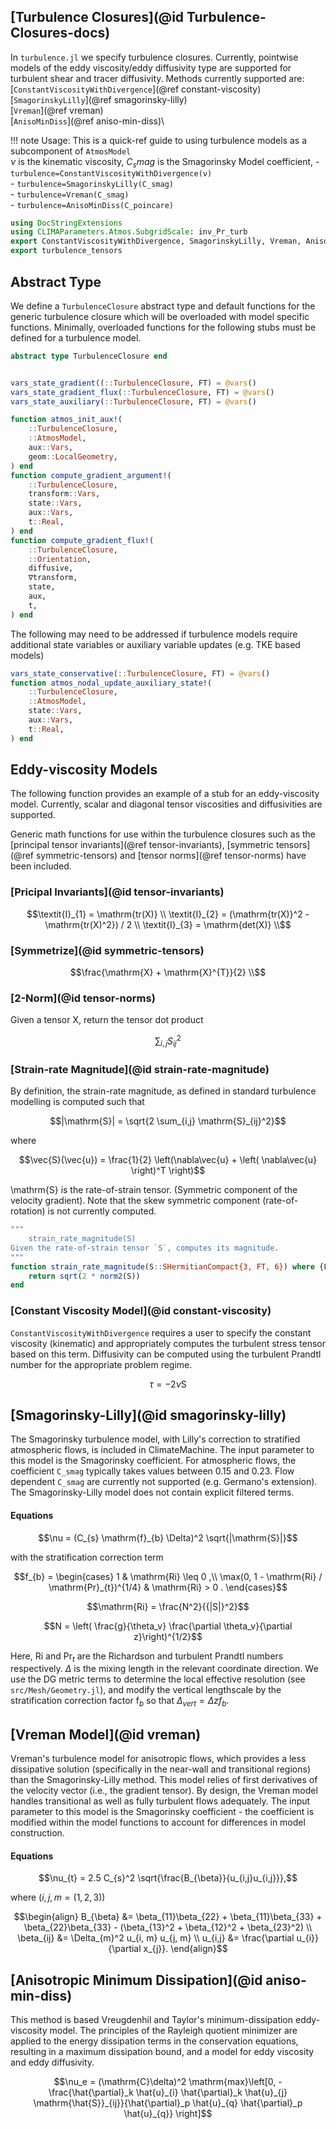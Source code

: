 ## [Turbulence Closures](@id Turbulence-Closures-docs)
In `turbulence.jl` we specify turbulence closures. Currently, pointwise
models of the eddy viscosity/eddy diffusivity type are supported for
turbulent shear and tracer diffusivity. Methods currently supported are:\
[`ConstantViscosityWithDivergence`](@ref constant-viscosity)\
[`SmagorinskyLilly`](@ref smagorinsky-lilly)\
[`Vreman`](@ref vreman)\
[`AnisoMinDiss`](@ref aniso-min-diss)\

!!! note
    Usage: This is a quick-ref guide to using turbulence models as a
    subcomponent of `AtmosModel` \
    $\nu$ is the kinematic viscosity, $C_smag$ is the Smagorinsky Model coefficient,
    - `turbulence=ConstantViscosityWithDivergence(ν)`\
    - `turbulence=SmagorinskyLilly(C_smag)`\
    - `turbulence=Vreman(C_smag)`\
    - `turbulence=AnisoMinDiss(C_poincare)`

```julia
using DocStringExtensions
using CLIMAParameters.Atmos.SubgridScale: inv_Pr_turb
export ConstantViscosityWithDivergence, SmagorinskyLilly, Vreman, AnisoMinDiss
export turbulence_tensors
```

## Abstract Type
We define a `TurbulenceClosure` abstract type and default functions for the
generic turbulence closure which will be overloaded with model specific
functions. Minimally, overloaded functions for the following stubs must
be defined for a turbulence model.

```julia
abstract type TurbulenceClosure end


vars_state_gradient((::TurbulenceClosure, FT) = @vars()
vars_state_gradient_flux(::TurbulenceClosure, FT) = @vars()
vars_state_auxiliary(::TurbulenceClosure, FT) = @vars()

function atmos_init_aux!(
    ::TurbulenceClosure,
    ::AtmosModel,
    aux::Vars,
    geom::LocalGeometry,
) end
function compute_gradient_argument!(
    ::TurbulenceClosure,
    transform::Vars,
    state::Vars,
    aux::Vars,
    t::Real,
) end
function compute_gradient_flux!(
    ::TurbulenceClosure,
    ::Orientation,
    diffusive,
    ∇transform,
    state,
    aux,
    t,
) end
```

The following may need to be addressed if turbulence models require
additional state variables or auxiliary variable updates (e.g. TKE based
models)

```julia
vars_state_conservative(::TurbulenceClosure, FT) = @vars()
function atmos_nodal_update_auxiliary_state!(
    ::TurbulenceClosure,
    ::AtmosModel,
    state::Vars,
    aux::Vars,
    t::Real,
) end
```

## Eddy-viscosity Models
The following function provides an example of a stub for an eddy-viscosity
model.  Currently, scalar and diagonal tensor viscosities and diffusivities
are supported.

Generic math functions for use within the turbulence closures such as
the [principal tensor invariants](@ref tensor-invariants), [symmetric
tensors](@ref symmetric-tensors) and [tensor norms](@ref tensor-norms)
have been included.

### [Pricipal Invariants](@id tensor-invariants)
```math
\textit{I}_{1} = \mathrm{tr(X)} \\
\textit{I}_{2} = (\mathrm{tr(X)}^2 - \mathrm{tr(X)^2}) / 2 \\
\textit{I}_{3} = \mathrm{det(X)} \\
```

### [Symmetrize](@id symmetric-tensors)
```math
\frac{\mathrm{X} + \mathrm{X}^{T}}{2} \\
```
### [2-Norm](@id tensor-norms)
Given a tensor X, return the tensor dot product
```math
\sum_{i,j} S_{ij}^2
```
### [Strain-rate Magnitude](@id strain-rate-magnitude)
By definition, the strain-rate magnitude, as defined in standard turbulence
modelling is computed such that

```math
|\mathrm{S}| = \sqrt{2 \sum_{i,j} \mathrm{S}_{ij}^2}
```
where
```math
\vec{S}(\vec{u}) = \frac{1}{2}  \left(\nabla\vec{u} +  \left( \nabla\vec{u} \right)^T \right)
```
\mathrm{S} is the rate-of-strain tensor. (Symmetric component of the
velocity gradient). Note that the skew symmetric component (rate-of-rotation)
is not currently computed.

```julia
"""
    strain_rate_magnitude(S)
Given the rate-of-strain tensor `S`, computes its magnitude.
"""
function strain_rate_magnitude(S::SHermitianCompact{3, FT, 6}) where {FT}
    return sqrt(2 * norm2(S))
end
```

### [Constant Viscosity Model](@id constant-viscosity)
`ConstantViscosityWithDivergence` requires a user to specify the constant
viscosity (kinematic) and appropriately computes the turbulent stress
tensor based on this term. Diffusivity can be computed using the turbulent
Prandtl number for the appropriate problem regime.

```math
\tau = - 2 \nu \mathrm{S}
```

## [Smagorinsky-Lilly](@id smagorinsky-lilly)
The Smagorinsky turbulence model, with Lilly's correction to
stratified atmospheric flows, is included in ClimateMachine.
The input parameter to this model is the Smagorinsky coefficient.
For atmospheric flows, the coefficient `C_smag` typically takes values between
0.15 and 0.23. Flow dependent `C_smag` are currently not supported (e.g. Germano's
extension). The Smagorinsky-Lilly model does not contain explicit filtered terms.

#### Equations

```math
\nu = (C_{s} \mathrm{f}_{b} \Delta)^2 \sqrt{|\mathrm{S}|}
```
with the stratification correction term
```math
f_{b} =
   \begin{cases}
   1 & \mathrm{Ri} \leq 0 ,\\
   \max(0, 1 - \mathrm{Ri} / \mathrm{Pr}_{t})^{1/4} & \mathrm{Ri} > 0 .
   \end{cases}
```
```math
\mathrm{Ri} =  \frac{N^2}{{|S|}^2}
```
```math
N = \left( \frac{g}{\theta_v} \frac{\partial \theta_v}{\partial z}\right)^{1/2}
```
Here, $\mathrm{Ri}$ and $\mathrm{Pr}_{t}$ are the Richardson and turbulent
Prandtl numbers respectively.  $\Delta$ is the mixing length in the relevant
coordinate direction. We use the DG metric terms to determine the local
effective resolution (see `src/Mesh/Geometry.jl`), and modify the vertical
lengthscale by the stratification correction factor $\mathrm{f}_{b}$
so that $\Delta_{vert} = \Delta z f_b$.

## [Vreman Model](@id vreman)
Vreman's turbulence model for anisotropic flows, which provides a less
dissipative solution (specifically in the near-wall and transitional regions)
than the Smagorinsky-Lilly method. This model relies of first derivatives
of the velocity vector (i.e., the gradient tensor).  By design, the Vreman
model handles transitional as well as fully turbulent flows adequately.
The input parameter to this model is the Smagorinsky coefficient -
the coefficient is modified within the model functions to account for
differences in model construction.

#### Equations
```math
\nu_{t} = 2.5 C_{s}^2 \sqrt{\frac{B_{\beta}}{u_{i,j}u_{i,j}}},
```
where ($i,j, m = (1,2,3)$)
```math
\begin{align}
B_{\beta} &= \beta_{11}\beta_{22} + \beta_{11}\beta_{33} + \beta_{22}\beta_{33} - (\beta_{13}^2 + \beta_{12}^2 + \beta_{23}^2) \\
\beta_{ij} &= \Delta_{m}^2 u_{i, m} u_{j, m} \\
u_{i,j} &= \frac{\partial u_{i}}{\partial x_{j}}.
\end{align}
```

## [Anisotropic Minimum Dissipation](@id aniso-min-diss)
This method is based Vreugdenhil and Taylor's minimum-dissipation
eddy-viscosity model.  The principles of the Rayleigh quotient minimizer
are applied to the energy dissipation terms in the conservation equations,
resulting in a maximum dissipation bound, and a model for eddy viscosity
and eddy diffusivity.

```math
\nu_e = (\mathrm{C}\delta)^2  \mathrm{max}\left[0, - \frac{\hat{\partial}_k \hat{u}_{i} \hat{\partial}_k \hat{u}_{j} \mathrm{\hat{S}}_{ij}}{\hat{\partial}_p \hat{u}_{q} \hat{\partial}_p \hat{u}_{q}} \right]
```